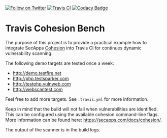[![Follow on Twitter](https://img.shields.io/twitter/follow/opendevsecops.svg?logo=twitter)](https://twitter.com/opendevsecops)
[![Travis CI](https://travis-ci.org/opendevsecops/travis-cohesion-bench.svg?branch=master)](https://travis-ci.org/opendevsecops/travis-cohesion-bench)
[![Codacy Badge](https://api.codacy.com/project/badge/Grade/c004f7f451814257bd146036d26795b1)](https://www.codacy.com/app/OpenDevSecOps/travis-cohesion-bench?utm_source=github.com&amp;utm_medium=referral&amp;utm_content=opendevsecops/travis-cohesion-bench&amp;utm_campaign=Badge_Grade)

# Travis Cohesion Bench

The purpose of this project is to provide a practical example how to integrate SecApps [Cohesion](https://secapps.com/cohesion) into Travis CI for continues dynamic vulnerability scanning.

The following demo targets are tested once a week:

* http://demo.testfire.net
* http://php.testsparker.com
* http://testphp.vulnweb.com
* http://webscantest.com

Feel free to add more targets. See `.travis.yml` for more information.

Keep in mind that the build will not fail when vulnerabilities are identified. This can be configured using the available cohesion command-line flags. More information can be found here: https://secapps.com/docs/cohesion/.

The output of the scanner is in the build logs.
